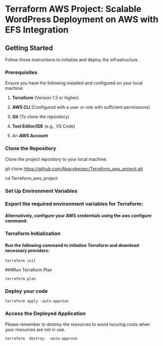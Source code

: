 # Terraform AWS Project: Scalable WordPress Deployment on AWS with EFS Integration

## Getting Started

Follow these instructions to initialize and deploy the infrastructure.

### Prerequisites

Ensure you have the following installed and configured on your local machine:

1. **Terraform** (Version 1.5 or higher)

2. **AWS CLI** (Configured with a user or role with sufficient permissions)

3. **Git** (To clone the repository)

4. **Text Editor/IDE** (e.g., VS Code)

5. An **AWS Account**

### Clone the Repository

Clone the project repository to your local machine:

git clone https://github.com/Akacybersec/Terraform_aws_project.git

cd Terraform_aws_project

### Set Up Environment Variables

### Export the required environment variables for Terraform:

#### Alternatively, configure your AWS credentials using the aws configure command:

### Terraform Initialization

#### Run the following command to initialize Terraform and download necessary providers:


```
terraform init  
```

###Run Terraform Plan


```
terraform plan
```
### Deploy your code

```
terraform apply -auto-approve
```

### Access the Deployed Application

Please remember to destroy the resources to avoid incuring costs when your resources are not in use.


``` 
terraform  destroy  -auto-approve
```

